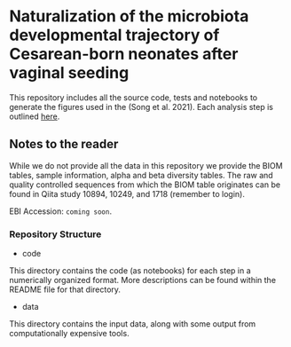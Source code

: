 # Naturalization of the microbiota developmental trajectory of Cesarean-born neonates after vaginal seeding

This repository includes all the source code, tests and notebooks to generate the figures used in the (Song et al. 2021). Each analysis step is outlined [here](https://github.com/knightlab-analyses/seeding-study/tree/master/code#notebooks-for-normalization-of-the-microbiome-first-year-trajectory-by-vaginal-seeding-in-c-section-born-infants).

## Notes to the reader

While we do not provide all the data in this repository we provide the BIOM tables, sample information, alpha and beta diversity tables. The raw and quality controlled sequences from which the BIOM table originates can be found in Qiita study 10894, 10249, and 1718 (remember to login).

EBI Accession: `coming soon`.

### Repository Structure

* code

This directory contains the code (as notebooks) for each step in a numerically organized format. More descriptions can be found within the README file for that directory.

* data

This directory contains the input data, along with some output from computationally expensive tools. 

